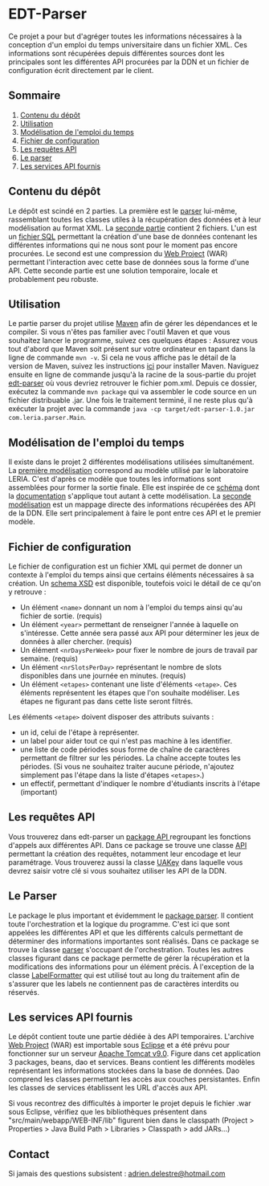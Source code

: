 
# EDT-Parser
Ce projet a pour but d'agréger toutes les informations nécessaires à la conception d'un emploi du temps universitaire dans un fichier XML.
Ces informations sont récupérées depuis différentes sources dont les principales sont les différentes API procurées par la DDN et un fichier de configuration écrit directement par le client.

## Sommaire

 1. [Contenu du dépôt](#contenu-du-dépôt)
 2. [Utilisation](#utilisation)
 3. [Modélisation de l'emploi du temps](#modélisation-de-lemploi-du-temps)
 4. [Fichier de configuration](#fichier-de-configuration)
 5. [Les requêtes API](#les-requêtes-api)
 6. [Le parser](#le-parser)
 7. [Les services API fournis](#les-services-api-fournis)

## Contenu du dépôt
Le dépôt est scindé en 2 parties. La première est le [parser](https://github.com/adelestre/edt-parser/tree/2d4e3aa9bbea6ce1b9070e89a837e9d37d195418/edt-parser/src/main/java/com/leria/parser) lui-même, rassemblant toutes les classes utiles à la récupération des données et à leur modélisation au format XML. La [seconde partie](https://github.com/adelestre/edt-parser/tree/2d4e3aa9bbea6ce1b9070e89a837e9d37d195418/edt-api) contient 2 fichiers. L'un est un [fichier SQL](https://github.com/adelestre/edt-parser/blob/2d4e3aa9bbea6ce1b9070e89a837e9d37d195418/edt-api/edt-api.sql) permettant la création d'une base de données contenant les différentes informations qui ne nous sont pour le moment pas encore procurées. Le second est une compression du [Web Project](https://github.com/adelestre/edt-parser/blob/2d4e3aa9bbea6ce1b9070e89a837e9d37d195418/edt-api/edt-api.war) (WAR) permettant l'interaction avec cette base de données sous la forme d'une API. Cette seconde partie est une solution temporaire, locale et probablement peu robuste.

## Utilisation
Le partie parser du projet utilise [Maven](https://maven.apache.org/) afin de gérer les dépendances et le compiler. Si vous n'êtes pas familier avec l'outil Maven et que vous souhaitez lancer le programme, suivez ces quelques étapes : Assurez vous tout d'abord que Maven soit présent sur votre ordinateur en tapant dans la ligne de commande `mvn -v`. Si cela ne vous affiche pas le détail de la version de Maven, suivez les instructions [ici](https://maven.apache.org/install.html) pour installer Maven. Naviguez ensuite en ligne de commande jusqu'à la racine de la sous-partie du projet [edt-parser](https://github.com/adelestre/edt-parser/tree/3f3f5f8509ba006bb07af388e5361d9fa062c5ec/edt-parser) où vous devriez retrouver le fichier pom.xml. Depuis ce dossier, exécutez la commande `mvn package` qui va assembler le code source en un fichier distribuable .jar. Une fois le traitement terminé, il ne reste plus qu'à exécuter la projet avec la commande `java -cp target/edt-parser-1.0.jar com.leria.parser.Main`.

## Modélisation de l'emploi du temps
Il existe dans le projet 2 différentes modélisations utilisées simultanément. La [première modélisation](https://github.com/adelestre/edt-parser/tree/2d4e3aa9bbea6ce1b9070e89a837e9d37d195418/edt-parser/src/main/java/com/leria/parser/Models/Leria) correspond au modèle utilisé par le laboratoire LERIA. C'est d'après ce modèle que toutes les informations sont assemblées pour former la sortie finale. Elle est inspirée de ce [schéma](https://ua-usp.github.io/timetabling/assets/schema/usp_timetabling_v0_3.xsd) dont la [documentation](https://ua-usp.github.io/timetabling/schema) s'applique tout autant à cette modélisation. La [seconde modélisation](https://github.com/adelestre/edt-parser/tree/2d4e3aa9bbea6ce1b9070e89a837e9d37d195418/edt-parser/src/main/java/com/leria/parser/Models/UA) est un mappage directe des informations récupérées des API de la DDN. Elle sert principalement à faire le pont entre ces API et le premier modèle.

## Fichier de configuration
Le fichier de configuration est un fichier XML qui permet de donner un contexte à l'emploi du temps ainsi que certains éléments nécessaires à sa création. Un [schema XSD](https://github.com/adelestre/edt-parser/blob/3c912e67b97b2238e1d1a12334ef2f6eeda93fe6/edt-parser/src/main/java/com/leria/parser/Config/schema_config.xsd) est disponible, toutefois voici le détail de ce qu'on y retrouve :

 - Un élément `<name>` donnant un nom à l'emploi du temps ainsi qu'au fichier de sortie. (requis)
 - Un élément `<year>` permettant de renseigner l'année à laquelle on s'intéresse. Cette année sera passé aux API pour déterminer les jeux de données à aller chercher. (requis)
 - Un élément `<nrDaysPerWeek>` pour fixer le nombre de jours de travail par semaine. (requis)
 - Un élément `<nrSlotsPerDay>` représentant le nombre de slots disponibles dans une journée en minutes. (requis)
 - Un élément `<etapes>` contenant une liste d'éléments `<etape>`. Ces éléments représentent les étapes que l'on souhaite modéliser. Les étapes ne figurant pas dans cette liste seront filtrés.
 
 Les éléments `<etape>` doivent disposer des attributs suivants :
 - un id, celui de l'étape à représenter.
 - un label pour aider tout ce qui n'est pas machine à les identifier.
 - une liste de code périodes sous forme de chaîne de caractères permettant de filtrer sur les périodes. La chaîne accepte toutes les périodes. (Si vous ne souhaitez traiter aucune période, n'ajoutez simplement pas l'étape dans la liste d'étapes `<etapes>`.) 
 - un effectif, permettant d'indiquer le nombre d'étudiants inscrits à l'étape (important)

## Les requêtes API
Vous trouverez dans edt-parser un [package API ](https://github.com/adelestre/edt-parser/tree/7186ca60bcaf233bbace3b5d6be0f409d83ed888/edt-parser/src/main/java/com/leria/parser/Api) regroupant les fonctions d'appels aux différentes API. Dans ce package se trouve une classe [API](https://github.com/adelestre/edt-parser/blob/7186ca60bcaf233bbace3b5d6be0f409d83ed888/edt-parser/src/main/java/com/leria/parser/Api/API.java) permettant la création des requêtes, notamment leur encodage et leur paramétrage. Vous trouverez aussi la classe [UAKey](https://github.com/adelestre/edt-parser/blob/7186ca60bcaf233bbace3b5d6be0f409d83ed888/edt-parser/src/main/java/com/leria/parser/Api/UAKey.java) dans laquelle vous devrez saisir votre clé si vous souhaitez utiliser les API de la DDN.

## Le Parser
Le package le plus important et évidemment le [package parser](https://github.com/adelestre/edt-parser/tree/7186ca60bcaf233bbace3b5d6be0f409d83ed888/edt-parser/src/main/java/com/leria/parser/Parser). Il contient toute l'orchestration et la logique du programme. C'est ici que sont appelées les différentes API et que les différents calculs permettant de déterminer des informations importantes sont réalisés. Dans ce package se trouve la classe [parser](https://github.com/adelestre/edt-parser/blob/7186ca60bcaf233bbace3b5d6be0f409d83ed888/edt-parser/src/main/java/com/leria/parser/Parser/Parser.java) s'occupant de l'orchestration. Toutes les autres classes figurant dans ce package permette de gérer la récupération et la modifications des informations pour un élément précis. À l'exception de la classe [LabelFormatter](https://github.com/adelestre/edt-parser/blob/7186ca60bcaf233bbace3b5d6be0f409d83ed888/edt-parser/src/main/java/com/leria/parser/Parser/LabelFormatter.java) qui est utilisé tout au long du traitement afin de s'assurer que les labels ne contiennent pas de caractères interdits ou réservés.

## Les services API fournis
Le dépôt contient toute une partie dédiée à des API temporaires. L'archive [Web Project](https://github.com/adelestre/edt-parser/blob/7186ca60bcaf233bbace3b5d6be0f409d83ed888/edt-api/edt-api.war) (WAR) est importable sous [Eclipse](https://www.eclipse.org/downloads/) et a été prévu pour fonctionner sur un serveur [Apache Tomcat v9.0](https://tomcat.apache.org/download-90.cgi). Figure dans cet application 3 packages, beans, dao et services. Beans contient les différents modèles représentant les informations stockées dans la base de données. Dao comprend les classes permettant les accès aux couches persistantes. Enfin les classes de services établissent les URL d'accès aux API.

Si vous recontrez des difficultés à importer le projet depuis le fichier .war sous Eclipse, vérifiez que les bibliothèques présentent dans "src/main/webapp/WEB-INF/lib" figurent bien dans le classpath (Project > Properties > Java Build Path > Libraries > Classpath > add JARs...)  

## Contact
Si jamais des questions subsistent : adrien.delestre@hotmail.com
